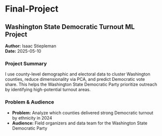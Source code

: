 # Final-Project

## Washington State Democratic Turnout ML Project

**Author:** Isaac Stiepleman  
**Date:** 2025-05-10  

### Project Summary  
I use county-level demographic and electoral data to cluster Washington counties, reduce dimensionality via PCA, and predict Democratic vote share. This helps the Washington State Democratic Party prioritize outreach by identifying high-potential turnout areas.

### Problem & Audience  
- **Problem:** Analyze which counties delivered strong Democratic turnout by ethnicity in 2024
- **Audience:** Field organizers and data team for the Washington State Democratic Party
